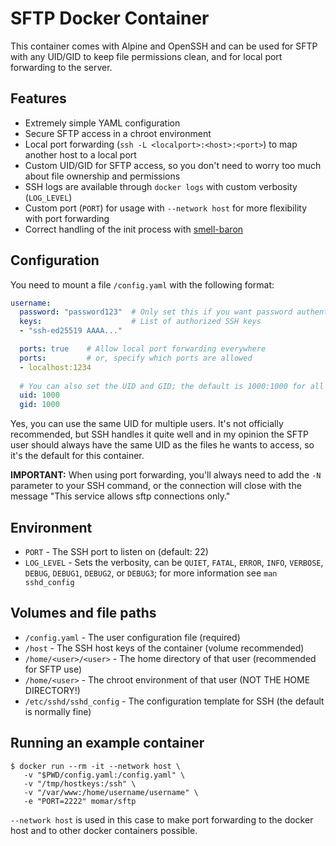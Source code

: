 # SFTP Docker Container
This container comes with Alpine and OpenSSH and can be used for SFTP with any UID/GID to keep file permissions clean, and for local port forwarding to the server.

## Features
- Extremely simple YAML configuration
- Secure SFTP access in a chroot environment
- Local port forwarding (`ssh -L <localport>:<host>:<port>`) to map another host to a local port
- Custom UID/GID for SFTP access, so you don't need to worry too much about file ownership and permissions
- SSH logs are available through `docker logs` with custom verbosity (`LOG_LEVEL`)
- Custom port (`PORT`) for usage with `--network host` for more flexibility with port forwarding
- Correct handling of the init process with [smell-baron](https://github.com/ohjames/smell-baron)

## Configuration

You need to mount a file `/config.yaml` with the following format:

```yaml
username:
  password: "password123"  # Only set this if you want password authentication to be enabled
  keys:                    # List of authorized SSH keys
  - "ssh-ed25519 AAAA..."

  ports: true    # Allow local port forwarding everywhere
  ports:         # or, specify which ports are allowed
  - localhost:1234
  
  # You can also set the UID and GID; the default is 1000:1000 for all users
  uid: 1000
  gid: 1000
```

Yes, you can use the same UID for multiple users. It's not officially recommended, but SSH handles it quite well and in my opinion the SFTP user should always have the same UID as the files he wants to access, so it's the default for this container.

**IMPORTANT:** When using port forwarding, you'll always need to add the `-N` parameter to your SSH command, or the connection will close with the message "This service allows sftp connections only."

## Environment

- `PORT` - The SSH port to listen on (default: 22)
- `LOG_LEVEL` - Sets the verbosity, can be `QUIET`, `FATAL`, `ERROR`, `INFO`, `VERBOSE`, `DEBUG`, `DEBUG1`, `DEBUG2`, or `DEBUG3`; for more information see `man sshd_config`

## Volumes and file paths

- `/config.yaml` - The user configuration file (required)
- `/host` - The SSH host keys of the container (volume recommended)
- `/home/<user>/<user>` - The home directory of that user (recommended for SFTP use)
- `/home/<user>` - The chroot environment of that user (NOT THE HOME DIRECTORY!)
- `/etc/sshd/sshd_config` - The configuration template for SSH (the default is normally fine)

## Running an example container

```
$ docker run --rm -it --network host \
   -v "$PWD/config.yaml:/config.yaml" \
   -v "/tmp/hostkeys:/ssh" \
   -v "/var/www:/home/username/username" \
   -e "PORT=2222" momar/sftp
```

`--network host` is used in this case to make port forwarding to the docker host and to other docker containers possible.
